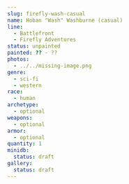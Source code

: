```yaml
---
slug: firefly-wash-casual
name: Hoban "Wash" Washburne (casual)
line:
  - Battlefront
  - Firefly Adventures
status: unpainted
painted: ?? - ??
photos:
  - ../../missing-image.png
genre:
  - sci-fi
  - western
race:
  - human
archetype:
  - optional
weapons:
  - optional
armor:
  - optional
quantity: 1
minidb:
  status: draft
gallery:
  status: draft
---
```

